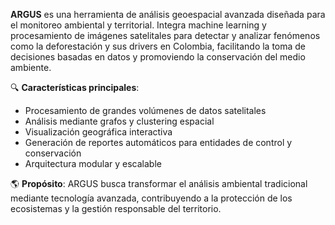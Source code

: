**ARGUS** es una herramienta de análisis geoespacial avanzada diseñada para el monitoreo ambiental y territorial. Integra machine learning y procesamiento de imágenes satelitales para detectar y analizar fenómenos como la deforestación y sus drivers en Colombia, facilitando la toma de decisiones basadas en datos y promoviendo la conservación del medio ambiente.

🔍 **Características principales**:

* Procesamiento de grandes volúmenes de datos satelitales
* Análisis mediante grafos y clustering espacial
* Visualización geográfica interactiva
* Generación de reportes automáticos para entidades de control y conservación
* Arquitectura modular y escalable


🌎 **Propósito**:
ARGUS busca transformar el análisis ambiental tradicional mediante tecnología avanzada, contribuyendo a la protección de los ecosistemas y la gestión responsable del territorio.
